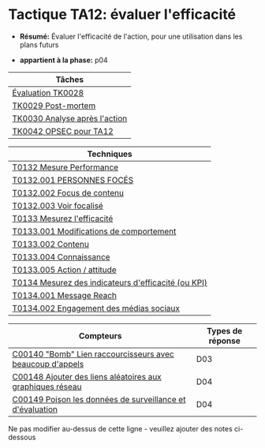 # Tactique TA12: évaluer l'efficacité

* **Résumé:** Évaluer l'efficacité de l'action, pour une utilisation dans les plans futurs

* **appartient à la phase:** p04



|Tâches |
|----- |
|[Évaluation TK0028](../../generated_pages/tasks/TK0028.md) |
|[TK0029 Post-mortem](../../generated_pages/tasks/TK0029.md) |
|[TK0030 Analyse après l'action](../../generated_pages/tasks/TK0030.md) |
|[TK0042 OPSEC pour TA12](../../generated_pages/tasks/TK0042.md) |



|Techniques |
|---------- |
|[T0132 Mesure Performance](../../generated_pages/techniques/T0132.md) |
|[T0132.001 PERSONNES FOCÉS](../../generated_pages/techniques/T0132.001.md) |
|[T0132.002 Focus de contenu](../../generated_pages/techniques/T0132.002.md) |
|[T0132.003 Voir focalisé](../../generated_pages/techniques/T0132.003.md) |
|[T0133 Mesurez l'efficacité](../../generated_pages/techniques/T0133.md) |
|[T0133.001 Modifications de comportement](../../generated_pages/techniques/T0133.001.md) |
|[T0133.002 Contenu](../../generated_pages/techniques/T0133.002.md) ||[T0133.003 Sensibilisation](../../generated_pages/techniques/T0133.003.md) |
|[T0133.004 Connaissance](../../generated_pages/techniques/T0133.004.md) |
|[T0133.005 Action / attitude](../../generated_pages/techniques/T0133.005.md) |
|[T0134 Mesurez des indicateurs d'efficacité (ou KPI)](../../generated_pages/techniques/T0134.md) |
|[T0134.001 Message Reach](../../generated_pages/techniques/T0134.001.md) |
|[T0134.002 Engagement des médias sociaux](../../generated_pages/techniques/T0134.002.md) |



|Compteurs |Types de réponse |
|-------- |-------------- |
|[C00140 "Bomb" Lien raccourcisseurs avec beaucoup d'appels](../../generated_pages/counters/C00140.md) |D03 |
|[C00148 Ajouter des liens aléatoires aux graphiques réseau](../../generated_pages/counters/C00148.md) |D04 |
|[C00149 Poison les données de surveillance et d'évaluation](../../generated_pages/counters/C00149.md) |D04 |


Ne pas modifier au-dessus de cette ligne - veuillez ajouter des notes ci-dessous